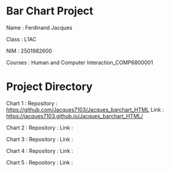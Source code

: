# Bar Chart Project
Name : Ferdinand Jacques

Class : L1AC

NIM : 2501982600

Courses : Human and Computer Interaction_COMP6800001

# Project Directory
Chart 1 :
Repository : https://github.com/Jacques7103/Jacques_barchart_HTML
Link : https://jacques7103.github.io/Jacques_barchart_HTML/

Chart 2 :
Repository :
Link :

Chart 3 :
Repository :
Link :

Chart 4 :
Repository :
Link :

Chart 5 :
Repository :
Link :
